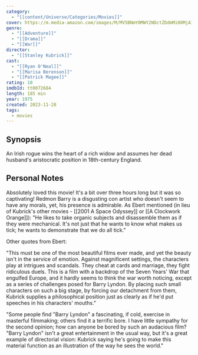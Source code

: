 ```yaml
---
category:
  - "[[content/Universe/Categories/Movies]]"
cover: https://m.media-amazon.com/images/M/MV5BNmY0MWY2NDctZDdmMi00MjA1LTk0ZTQtZDMyZTQ1NTNlYzVjXkEyXkFqcGdeQXVyMjUzOTY1NTc@._V1_SX300.jpg
genre:
  - "[[Adventure]]"
  - "[[Drama]]"
  - "[[War]]"
director:
  - "[[Stanley Kubrick]]"
cast:
  - "[[Ryan O'Neal]]"
  - "[[Marisa Berenson]]"
  - "[[Patrick Magee]]"
rating: 10
imdbId: tt0072684
length: 185 min
year: 1975
created: 2023-11-28
tags:
  - movies
---
```

## Synopsis

An Irish rogue wins the heart of a rich widow and assumes her dead husband's aristocratic position in 18th-century England.

## Personal Notes

Absolutely loved this movie! It's a bit over three hours long but it was so captivating!
Redmon Barry is a disgusting con artist who doesn't seem to have any morals, yet, his presence is admirable. As Ebert mentioned (in lieu of Kubrick's other movies - [[2001 A Space Odyssey]] or [[A Clockwork Orange]]): "He likes to take organic subjects and disassemble them as if they were mechanical. It's not just that he wants to know what makes us tick; he wants to demonstrate that we do all tick."

Other quotes from Ebert:

"This must be one of the most beautiful films ever made, and yet the beauty isn't in the service of emotion. Against magnificent settings, the characters play at intrigues and scandals. They cheat at cards and marriage, they fight ridiculous duels. This is a film with a backdrop of the Seven Years' War that engulfed Europe, and it hardly seems to think the war worth noticing, except as a series of challenges posed for Barry Lyndon. By placing such small characters on such a big stage, by forcing our detachment from them, Kubrick supplies a philosophical position just as clearly as if he'd put speeches in his characters' mouths."

"Some people find "Barry Lyndon" a fascinating, if cold, exercise in masterful filmmaking; others find it a terrific bore. I have little sympathy for the second opinion; how can anyone be bored by such an audacious film? "Barry Lyndon" isn't a great entertainment in the usual way, but it's a great example of directorial vision: Kubrick saying he's going to make this material function as an illustration of the way he sees the world."

